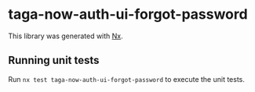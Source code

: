 # taga-now-auth-ui-forgot-password

This library was generated with [Nx](https://nx.dev).

## Running unit tests

Run `nx test taga-now-auth-ui-forgot-password` to execute the unit tests.
